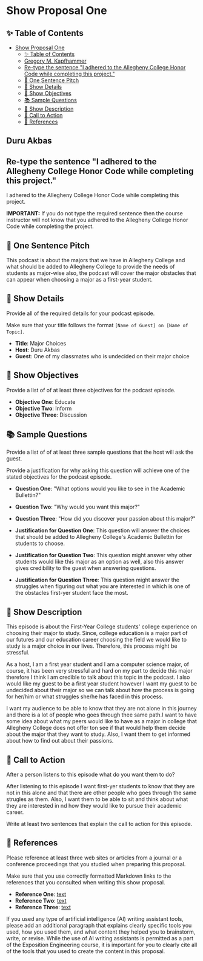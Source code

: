 # Show Proposal One

## ✨ Table of Contents

<!---toc start-->

* [Show Proposal One](#show-proposal-one)
  * [✨ Table of Contents](#-table-of-contents)
  * [Gregory M. Kapfhammer](#gregory-m-kapfhammer)
  * [Re-type the sentence "I adhered to the Allegheny College Honor Code while completing this project."](#re-type-the-sentence-i-adhered-to-the-allegheny-college-honor-code-while-completing-this-project)
  * [🏁 One Sentence Pitch](#-one-sentence-pitch)
  * [🔬 Show Details](#-show-details)
  * [📝 Show Objectives](#-show-objectives)
  * [📚 Sample Questions](#-sample-questions)
  * [🎉 Show Description](#-show-description)
  * [📢 Call to Action](#-call-to-action)
  * [🦜 References](#-references)

<!---toc end-->

## Duru Akbas

## Re-type the sentence "I adhered to the Allegheny College Honor Code while completing this project."

I adhered to the Allegheny College Honor Code while completing this project.

**IMPORTANT:** If you do not type the required sentence then the course
instructor will not know that you adhered to the Allegheny College Honor Code
while completing the project.

## 🏁 One Sentence Pitch

This podcast is about the majors that we have in Allegheny College and what should be added to Allegheny College to provide the needs of students as major-wise also, the podcast will cover the major obstacles that can appear when choosing a major as a first-year student.

## 🔬 Show Details

Provide all of the required details for your podcast episode.

Make sure that your title follows the format `[Name of Guest] on [Name of
Topic]`.

* **Title**: Major Choices
* **Host**: Duru Akbas
* **Guest**: One of my classmates who is undecided on their major choice

## 📝 Show Objectives

Provide a list of of at least three objectives for the podcast episode.

* **Objective One**: Educate
* **Objective Two**: Inform
* **Objective Three**: Discussion

## 📚 Sample Questions

Provide a list of of at least three sample questions that the host will
ask the guest.

 Provide a justification for why asking this question will achieve one of
the stated objectives for the podcast episode.

* **Question One**: "What options would you like to see in the Academic Bullettin?"
* **Question Two**: "Why would you want this major?"
* **Question Three**: "How did you discover your passion about this major?"

* **Justification for Question One**: This question will answer the choices that should be added to Allegheny College's Academic Bullettin for students to choose.

* **Justification for Question Two**: This question might answer why other students would like this major as an option as well, also this answer gives credibility to the guest when answering questions.

* **Justification for Question Three**: This question might answer the struggles when figuring out what you are interested in which is one of the obstacles first-yer student face the most.

## 🎉 Show Description

This episode is about the First-Year College students' college experience on choosing their major to study. Since, college education is a major part of our futures and our education career choosing the field we would like to study is a major choice in our lives. Therefore, this process might be stressful.

As a host, I am a first year student and I am a computer science major, of course, it has been very stressful and hard on my part to decide this major therefore I think I am credible to talk about this topic in the podcast. I also would like my guest to be a first year student however I want my guest to be undecided about their major so we can talk about how the process is going for her/him or what struggles she/he has faced in this process.

I want my audience to be able to know that they are not alone in this journey and there is a lot of people who goes through thee same path.I want to have some idea about what my peers would like to have as a major in college that Allegheny College does not offer ton see if that would help them decide about the major that they want to study. Also, I want them to get informed about how to find out about their passions.

## 📢 Call to Action
After a person listens to this episode what do you want them to do?

After listening to this episode I want first-yer students to know that they are not in this alone and that there are other people who goes through the same strugles as them. Also, I want them to be able to sit and think about what they are interested in nd how they would like to pursue their academic career.

Write at least two sentences that explain the call to action for this episode.

## 🦜 References

Please reference at least three web sites or articles from a journal or a
conference proceedings that you studied when preparing this proposal.

Make sure that you use correctly formatted Markdown links to the
references that you consulted when writing this show proposal.

* **Reference One**: [text](https://medium.com/@owenshapleigh/major-problem-3832aec05d28)
* **Reference Two**: [text](https://www.forbes.com/sites/theyec/2023/03/27/10-tips-for-building-a-successful-podcast/?sh=5e40c0816ede)
* **Reference Three**: [text](https://open.spotify.com/show/1HFVqYMWgebqUUjeZR6xZj)

If you used any type of artificial intelligence (AI) writing assistant
tools, please add an additional paragraph that explains clearly specific tools
you used, how you used them, and what content they helped you to brainstorm,
write, or revise. While the use of AI writing assistants is permitted as a part
of the Exposition Engineering course, it is important for you to clearly cite
all of the tools that you used to create the content in this proposal.
